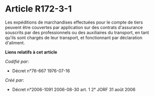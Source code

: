 # Article R172-3-1

Les expéditions de marchandises effectuées pour le compte de tiers peuvent être couvertes par application sur des contrats
d'assurance souscrits par des professionnels ou des auxiliaires du transport, en tant qu'ils sont chargés de leur transport,
et fonctionnant par déclaration d'aliment.

**Liens relatifs à cet article**

_Codifié par_:

  - Décret n°76-667 1976-07-16

_Créé par_:

  - Décret n°2006-1091 2006-08-30 art. 1 2° JORF 31 août 2006
